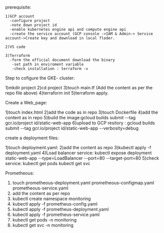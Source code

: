 prerequisite: 
  
    1)GCP account
      -configure project
      -note down project id
      -enable kubernetes engine api and compute engine api
      -create the service account (GCP console ->IAM & Admin-> Service account->Create key and download in local floder.
  
    2)VS code
   
    3)Terraform
      -form the official document download the binary
       -set path in enviroment variable
       -check installation : terraform -v

Step to cofigure the GKE- cluster:

1)mkdir project
2)cd project
3)touch main.tf (Add the content as per the repo file above)
4)terraform init
5)terraform apply.

Create a Web_page:

1)touch index.html
2)add the code as in repo
3)touch Dockerfile
4)add the content as in repo
5)build the image:gcloud builds submit --tag gcr.io/project id/static-web-app
6)upload to GCP resitory : gcloud builds submit --tag gcr.io/project id/static-web-app --verbosity=debug

create a deployment files:

1)touch deployment.yaml:
2)add the content as repo
3)kubectl apply -f deployment.yaml
4)Load balancer service: kubectl expose deployment static-web-app --type=LoadBalancer --port=80 --target-port=80
5)check service: kubectl get pods
                 kubectl get svc

Prometheous:

1) touch prometheous-deployment.yaml prometheous-configmap.yaml prometheous-service.yaml
2) add the content as per repo
3) kubectl create namespace monitoring
5) kubectl apply -f prometheus-config.yaml 
6) kubectl apply -f prometheus-deployment.yaml 
7) kubectl apply -f prometheus-service.yaml 
8) kubectl get pods -n monitoring
9) kubectl get svc -n monitoring








